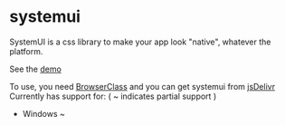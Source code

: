 # systemui
SystemUI is a css library to make your app look "native", whatever the platform.

See the [demo](demo.html)

To use, you need [BrowserClass](https://cdn.jsdelivr.net/gh/hosszukalman/browserclass@master/browserclass.js) and you can get systemui from [jsDelivr](https://cdn.jsdelivr.net/gh/easrng/systemui@:version/systemui.css) 
Currently has support for: ( ~ indicates partial support )
- Windows ~
